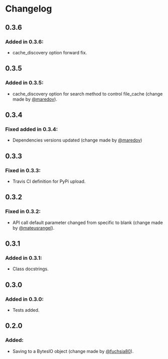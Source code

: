 # Changelog

## 0.3.6

### Added in 0.3.6:  
-   cache_discovery option forward fix.

## 0.3.5

### Added in 0.3.5:  
-   cache_discovery option for search method to control file_cache (change made by [@maredov](https://github.com/marodev)).

## 0.3.4

### Fixed added in 0.3.4:  
-   Dependencies versions updated (change made by [@maredov](https://github.com/marodev))

## 0.3.3

### Fixed in 0.3.3:  
-   Travis CI definition for PyPi upload.

## 0.3.2

### Fixed in 0.3.2:  
-   API call default parameter changed from specific to blank (change made by [@mateusrangel](https://github.com/mateusrangel)).

## 0.3.1

### Added in 0.3.1:  
-   Class docstrings.

## 0.3.0

### Added in 0.3.0:  
-   Tests added. 

## 0.2.0

### Added:  
-   Saving to a BytesIO object (change made by [@fuchsia80](https://github.com/fuchsia80)). 
